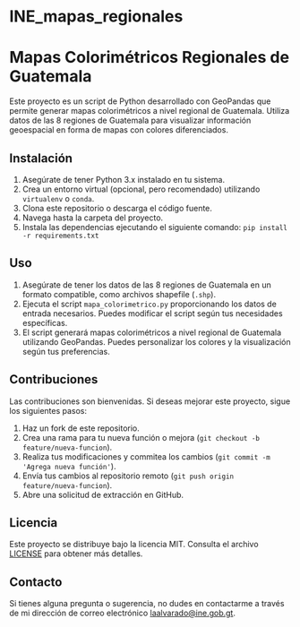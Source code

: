 # INE_mapas_regionales

# Mapas Colorimétricos Regionales de Guatemala

Este proyecto es un script de Python desarrollado con GeoPandas que permite generar mapas colorimétricos a nivel regional de Guatemala. Utiliza datos de las 8 regiones de Guatemala para visualizar información geoespacial en forma de mapas con colores diferenciados.

## Instalación

1. Asegúrate de tener Python 3.x instalado en tu sistema.
2. Crea un entorno virtual (opcional, pero recomendado) utilizando `virtualenv` o `conda`.
3. Clona este repositorio o descarga el código fuente.
4. Navega hasta la carpeta del proyecto.
5. Instala las dependencias ejecutando el siguiente comando: `pip install -r requirements.txt`


## Uso

1. Asegúrate de tener los datos de las 8 regiones de Guatemala en un formato compatible, como archivos shapefile (`.shp`).
2. Ejecuta el script `mapa_colorimetrico.py` proporcionando los datos de entrada necesarios. Puedes modificar el script según tus necesidades específicas.
3. El script generará mapas colorimétricos a nivel regional de Guatemala utilizando GeoPandas. Puedes personalizar los colores y la visualización según tus preferencias.

## Contribuciones

Las contribuciones son bienvenidas. Si deseas mejorar este proyecto, sigue los siguientes pasos:

1. Haz un fork de este repositorio.
2. Crea una rama para tu nueva función o mejora (`git checkout -b feature/nueva-funcion`).
3. Realiza tus modificaciones y commitea los cambios (`git commit -m 'Agrega nueva función'`).
4. Envía tus cambios al repositorio remoto (`git push origin feature/nueva-funcion`).
5. Abre una solicitud de extracción en GitHub.

## Licencia

Este proyecto se distribuye bajo la licencia MIT. Consulta el archivo [LICENSE](LICENSE) para obtener más detalles.

## Contacto

Si tienes alguna pregunta o sugerencia, no dudes en contactarme a través de mi dirección de correo electrónico [laalvarado@ine.gob.gt](mailto:laalvarado@ine.gob.gt).
